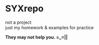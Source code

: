 # SYXrepo

not a project    
just my homework & examples for practice

**They may not help you. =_=||**